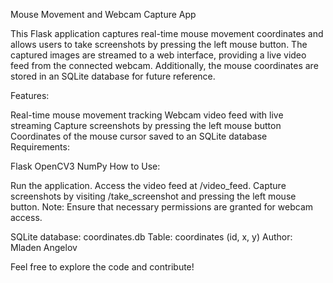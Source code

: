 Mouse Movement and Webcam Capture App

This Flask application captures real-time mouse movement coordinates and allows users to take screenshots by pressing the left mouse button. The captured images are streamed to a web interface, providing a live video feed from the connected webcam. Additionally, the mouse coordinates are stored in an SQLite database for future reference.

Features:

Real-time mouse movement tracking
Webcam video feed with live streaming
Capture screenshots by pressing the left mouse button
Coordinates of the mouse cursor saved to an SQLite database
Requirements:

Flask
OpenCV3
NumPy
How to Use:

Run the application.
Access the video feed at /video_feed.
Capture screenshots by visiting /take_screenshot and pressing the left mouse button.
Note: Ensure that necessary permissions are granted for webcam access.


SQLite database: coordinates.db
Table: coordinates (id, x, y)
Author:
Mladen Angelov

Feel free to explore the code and contribute!
